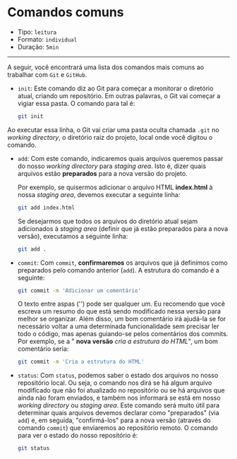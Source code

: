 # Comandos comuns

- Tipo: `leitura`
- Formato: `individual`
- Duração: `5min`

***
A seguir, você encontrará uma lista dos comandos mais comuns ao trabalhar com
`Git` e `GitHub`.

- `init`: Este comando diz ao Git para começar a monitorar o diretório atual,
   criando um repositório. Em outras palavras, o Git vai começar a vigiar essa
   pasta. O comando para tal é:

  ```bash
  git init
  ```

 Ao executar essa linha, o Git vai criar uma pasta oculta chamada `.git` no
  _working directory_, o diretório raiz do projeto, local onde você digitou o
  comando.

- `add`: Com este comando, indicaremos quais arquivos queremos passar do nosso
  _working directory_ para _staging area_. Isto é, dizer quais arquivos estão
  **preparados** para a nova versão do projeto.

  Por exemplo, se quisermos adicionar o arquivo HTML **index.html** à nossa
  _staging area_, devemos executar a seguinte linha:

  ```bash
  git add index.html
  ```

  Se desejarmos que todos os arquivos do diretório atual sejam adicionados à
  _staging area_ \(definir que já estão preparados para a nova versão\),
  executamos a seguinte linha:

  ```bash
  git add .
  ```

- `commit`: Com `commit`, **confirmaremos** os arquivos que já definimos como
  preparados pelo comando anterior \(`add`\). A estrutura do comando é a
  seguinte:

  ```bash
  git commit -m 'Adicionar um comentário'
  ```

  O texto entre aspas \(''\) pode ser qualquer um. Eu recomendo que você
  escreva um resumo do que está sendo modificado nessa versão para melhor se
  organizar. Além disso, um bom comentário irá ajudá-la se for necessário
  voltar a uma determinada funcionalidade sem precisar ler todo o código, mas
  apenas guiando-se pelos comentários dos commits. Por exemplo, se a "
  **nova versão** _cria a estrutura do HTML_", um bom comentário seria:

  ```bash
  git commit -m 'Cria a estrutura do HTML'
  ```

- `status`: Com `status`, podemos saber o estado dos arquivos no nosso
  repositório local. Ou seja, o comando nos dirá se há algum arquivo modificado
  que não foi atualizado no repositório ou se há arquivos que ainda não foram
  enviados, e também nos informará se está em nosso _working directory_ ou
  _staging area_. Este comando será muito útil para determinar quais arquivos
  devemos declarar como "preparados" \(via `add`\) e, em seguida,
  "confirmá-los" para a nova versão \(através do comando `commit`\) que
  enviaremos ao repositório remoto. O comando para ver o estado do nosso
  repositório é:

  ```bash
  git status
  ```